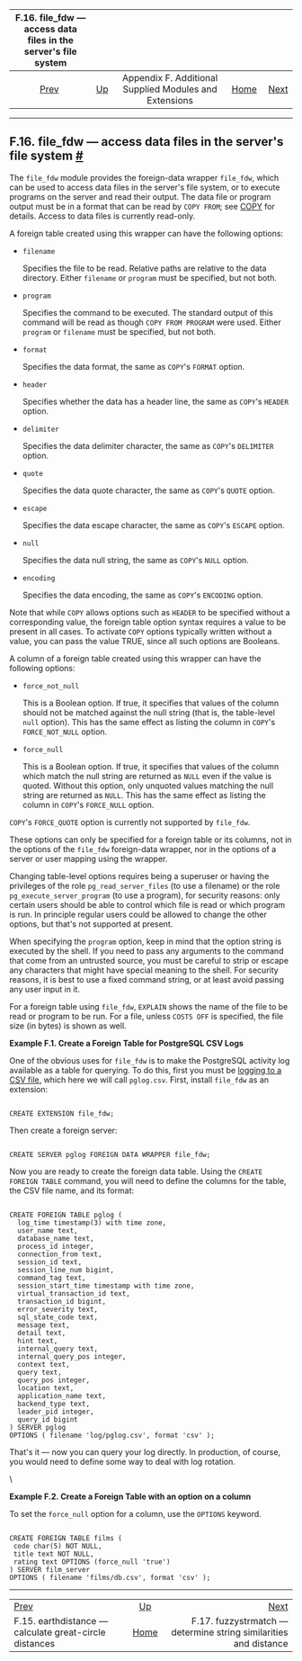 <!--?xml version="1.0" encoding="UTF-8" standalone="no"?-->

|            F.16. file\_fdw — access data files in the server's file system           |                                                                             |                                                        |                                                       |                                                                                                |
| :----------------------------------------------------------------------------------: | :-------------------------------------------------------------------------- | :----------------------------------------------------: | ----------------------------------------------------: | ---------------------------------------------------------------------------------------------: |
| [Prev](earthdistance.html "F.15. earthdistance — calculate great-circle distances")  | [Up](contrib.html "Appendix F. Additional Supplied Modules and Extensions") | Appendix F. Additional Supplied Modules and Extensions | [Home](index.html "PostgreSQL 17devel Documentation") |  [Next](fuzzystrmatch.html "F.17. fuzzystrmatch — determine string similarities and distance") |

***

## F.16. file\_fdw — access data files in the server's file system [#](#FILE-FDW)

[]()

The `file_fdw` module provides the foreign-data wrapper `file_fdw`, which can be used to access data files in the server's file system, or to execute programs on the server and read their output. The data file or program output must be in a format that can be read by `COPY FROM`; see [COPY](sql-copy.html "COPY") for details. Access to data files is currently read-only.

A foreign table created using this wrapper can have the following options:

*   `filename`

    Specifies the file to be read. Relative paths are relative to the data directory. Either `filename` or `program` must be specified, but not both.

*   `program`

    Specifies the command to be executed. The standard output of this command will be read as though `COPY FROM PROGRAM` were used. Either `program` or `filename` must be specified, but not both.

*   `format`

    Specifies the data format, the same as `COPY`'s `FORMAT` option.

*   `header`

    Specifies whether the data has a header line, the same as `COPY`'s `HEADER` option.

*   `delimiter`

    Specifies the data delimiter character, the same as `COPY`'s `DELIMITER` option.

*   `quote`

    Specifies the data quote character, the same as `COPY`'s `QUOTE` option.

*   `escape`

    Specifies the data escape character, the same as `COPY`'s `ESCAPE` option.

*   `null`

    Specifies the data null string, the same as `COPY`'s `NULL` option.

*   `encoding`

    Specifies the data encoding, the same as `COPY`'s `ENCODING` option.

Note that while `COPY` allows options such as `HEADER` to be specified without a corresponding value, the foreign table option syntax requires a value to be present in all cases. To activate `COPY` options typically written without a value, you can pass the value TRUE, since all such options are Booleans.

A column of a foreign table created using this wrapper can have the following options:

*   `force_not_null`

    This is a Boolean option. If true, it specifies that values of the column should not be matched against the null string (that is, the table-level `null` option). This has the same effect as listing the column in `COPY`'s `FORCE_NOT_NULL` option.

*   `force_null`

    This is a Boolean option. If true, it specifies that values of the column which match the null string are returned as `NULL` even if the value is quoted. Without this option, only unquoted values matching the null string are returned as `NULL`. This has the same effect as listing the column in `COPY`'s `FORCE_NULL` option.

`COPY`'s `FORCE_QUOTE` option is currently not supported by `file_fdw`.

These options can only be specified for a foreign table or its columns, not in the options of the `file_fdw` foreign-data wrapper, nor in the options of a server or user mapping using the wrapper.

Changing table-level options requires being a superuser or having the privileges of the role `pg_read_server_files` (to use a filename) or the role `pg_execute_server_program` (to use a program), for security reasons: only certain users should be able to control which file is read or which program is run. In principle regular users could be allowed to change the other options, but that's not supported at present.

When specifying the `program` option, keep in mind that the option string is executed by the shell. If you need to pass any arguments to the command that come from an untrusted source, you must be careful to strip or escape any characters that might have special meaning to the shell. For security reasons, it is best to use a fixed command string, or at least avoid passing any user input in it.

For a foreign table using `file_fdw`, `EXPLAIN` shows the name of the file to be read or program to be run. For a file, unless `COSTS OFF` is specified, the file size (in bytes) is shown as well.

**Example F.1. Create a Foreign Table for PostgreSQL CSV Logs**

One of the obvious uses for `file_fdw` is to make the PostgreSQL activity log available as a table for querying. To do this, first you must be [logging to a CSV file,](runtime-config-logging.html#RUNTIME-CONFIG-LOGGING-CSVLOG "20.8.4. Using CSV-Format Log Output") which here we will call `pglog.csv`. First, install `file_fdw` as an extension:

```

CREATE EXTENSION file_fdw;
```

Then create a foreign server:

```

CREATE SERVER pglog FOREIGN DATA WRAPPER file_fdw;
```

Now you are ready to create the foreign data table. Using the `CREATE FOREIGN TABLE` command, you will need to define the columns for the table, the CSV file name, and its format:

```

CREATE FOREIGN TABLE pglog (
  log_time timestamp(3) with time zone,
  user_name text,
  database_name text,
  process_id integer,
  connection_from text,
  session_id text,
  session_line_num bigint,
  command_tag text,
  session_start_time timestamp with time zone,
  virtual_transaction_id text,
  transaction_id bigint,
  error_severity text,
  sql_state_code text,
  message text,
  detail text,
  hint text,
  internal_query text,
  internal_query_pos integer,
  context text,
  query text,
  query_pos integer,
  location text,
  application_name text,
  backend_type text,
  leader_pid integer,
  query_id bigint
) SERVER pglog
OPTIONS ( filename 'log/pglog.csv', format 'csv' );
```

That's it — now you can query your log directly. In production, of course, you would need to define some way to deal with log rotation.

\


**Example F.2. Create a Foreign Table with an option on a column**

To set the `force_null` option for a column, use the `OPTIONS` keyword.

```

CREATE FOREIGN TABLE films (
 code char(5) NOT NULL,
 title text NOT NULL,
 rating text OPTIONS (force_null 'true')
) SERVER film_server
OPTIONS ( filename 'films/db.csv', format 'csv' );
```

***

|                                                                                      |                                                                             |                                                                                                |
| :----------------------------------------------------------------------------------- | :-------------------------------------------------------------------------: | ---------------------------------------------------------------------------------------------: |
| [Prev](earthdistance.html "F.15. earthdistance — calculate great-circle distances")  | [Up](contrib.html "Appendix F. Additional Supplied Modules and Extensions") |  [Next](fuzzystrmatch.html "F.17. fuzzystrmatch — determine string similarities and distance") |
| F.15. earthdistance — calculate great-circle distances                               |            [Home](index.html "PostgreSQL 17devel Documentation")            |                               F.17. fuzzystrmatch — determine string similarities and distance |
